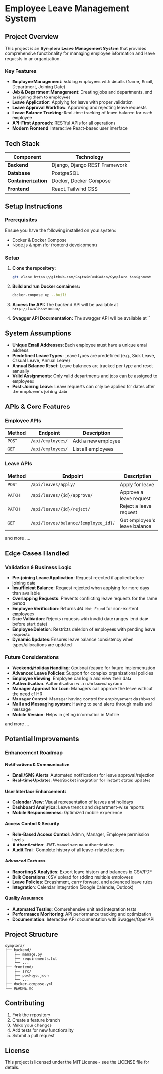 # Employee Leave Management System

## Project Overview

This project is an **Symplora Leave Management System** that provides comprehensive functionality for managing employee information and leave requests in an organization.

### Key Features

- **Employee Management**: Adding employees with details (Name, Email, Department, Joining Date)
- **Job & Department Management**: Creating jobs and departments, and assigning them to employees
- **Leave Application**: Applying for leave with proper validation
- **Leave Approval Workflow**: Approving and rejecting leave requests
- **Leave Balance Tracking**: Real-time tracking of leave balance for each employee
- **API-First Approach**: RESTful APIs for all operations
- **Modern Frontend**: Interactive React-based user interface

## Tech Stack

| Component | Technology |
|-----------|------------|
| **Backend** | Django, Django REST Framework |
| **Database** | PostgreSQL |
| **Containerization** | Docker, Docker Compose |
| **Frontend** | React, Tailwind CSS |

## Setup Instructions

### Prerequisites

Ensure you have the following installed on your system:

- Docker & Docker Compose
- Node.js & npm (for frontend development)

### Setup

1. **Clone the repository:**
   ```bash
   git clone https://github.com/CaptainRedCodes/Symplora-Assignment
   ```

2. **Build and run Docker containers:**
   ```bash
   docker-compose up --build
   ```

3. **Access the API:**
   The backend API will be available at `http://localhost:8000/`

4. **Swagger API Documentation:**
   The swagger API will be available at ``



## System Assumptions

- **Unique Email Addresses**: Each employee must have a unique email address
- **Predefined Leave Types**: Leave types are predefined (e.g., Sick Leave, Casual Leave, Annual Leave)
- **Annual Balance Reset**: Leave balances are tracked per type and reset annually
- **Valid Assignments**: Only valid departments and jobs can be assigned to employees
- **Post-Joining Leave**: Leave requests can only be applied for dates after the employee's joining date

## APIs & Core Features

### Employee APIs

| Method | Endpoint | Description |
|--------|----------|-------------|
| `POST` | `/api/employees/` | Add a new employee |
| `GET` | `/api/employees/` | List all employees |

### Leave APIs

| Method | Endpoint | Description |
|--------|----------|-------------|
| `POST` | `/api/leaves/apply/` | Apply for leave |
| `PATCH` | `/api/leaves/{id}/approve/` | Approve a leave request |
| `PATCH` | `/api/leaves/{id}/reject/` | Reject a leave request |
| `GET` | `/api/leaves/balance/{employee_id}/` | Get employee's leave balance |

and more ....

## Edge Cases Handled

### Validation & Business Logic

- **Pre-joining Leave Application**: Request rejected if applied before joining date
- **Insufficient Balance**: Request rejected when applying for more days than available
- **Overlapping Requests**: Prevents conflicting leave requests for the same period
- **Employee Verification**: Returns `404 Not Found` for non-existent employees
- **Date Validation**: Rejects requests with invalid date ranges (end date before start date)
- **Employee Deletion**: Restricts deletion of employees with pending leave requests
- **Dynamic Updates**: Ensures leave balance consistency when types/allocations are updated

### Future Considerations

- **Weekend/Holiday Handling**: Optional feature for future implementation
- **Advanced Leave Policies**: Support for complex organizational policies
- **Employee Viewing**: Employee can login and view their data
- **Authentication**: Authentication with role based system
- **Manager Approval for Loan**: Managers can approve the leave without the need of HR
- **Manager Control**: Manager having control for employement dashboard
- **Mail and Messaging system**: Having to send alerts through mails and message
- **Mobile Version**: Helps in geting information in Mobile

and more ...

## Potential Improvements

### Enhancement Roadmap

#### **Notifications & Communication**
- **Email/SMS Alerts**: Automated notifications for leave approval/rejection
- **Real-time Updates**: WebSocket integration for instant status updates

#### **User Interface Enhancements**
- **Calendar View**: Visual representation of leaves and holidays
- **Dashboard Analytics**: Leave trends and department-wise reports
- **Mobile Responsiveness**: Optimized mobile experience

#### **Access Control & Security**
- **Role-Based Access Control**: Admin, Manager, Employee permission levels
- **Authentication**: JWT-based secure authentication
- **Audit Trail**: Complete history of all leave-related actions

#### **Advanced Features**
- **Reporting & Analytics**: Export leave history and balances to CSV/PDF
- **Bulk Operations**: CSV upload for adding multiple employees
- **Leave Policies**: Encashment, carry forward, and advanced leave rules
- **Integration**: Calendar integration (Google Calendar, Outlook)

#### **Quality Assurance**
- **Automated Testing**: Comprehensive unit and integration tests
- **Performance Monitoring**: API performance tracking and optimization
- **Documentation**: Interactive API documentation with Swagger/OpenAPI

## Project Structure

```
symplora/
├── backend/
│   ├── manage.py
│   ├── requirements.txt
│   └── ...
├── frontend/
│   ├── src/
│   ├── package.json
│   └── ...
├── docker-compose.yml
└── README.md
```

## Contributing

1. Fork the repository
2. Create a feature branch
3. Make your changes
4. Add tests for new functionality
5. Submit a pull request

## License

This project is licensed under the MIT License - see the LICENSE file for details.